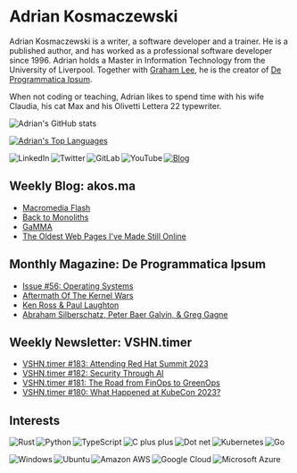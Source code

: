 # Adrian Kosmaczewski

Adrian Kosmaczewski is a writer, a software developer and a trainer. He is a published author, and has worked as a professional software developer since 1996. Adrian holds a Master in Information Technology from the University of Liverpool. Together with [Graham Lee](https://github.com/iamleeg/), he is the creator of [De Programmatica Ipsum](https://deprogrammaticaipsum.com).

When not coding or teaching, Adrian likes to spend time with his wife Claudia, his cat Max and his Olivetti Lettera 22 typewriter.

![Adrian's GitHub stats](https://github-readme-stats.vercel.app/api?username=akosma&hide=stars&show_icons=true&include_all_commits=true)

[![Adrian's Top Languages](https://github-readme-stats.vercel.app/api/top-langs/?username=akosma&layout=compact&langs_count=10&hide_progress=true)](https://github.com/anuraghazra/github-readme-stats)

[<img align="left" alt="LinkedIn" src="https://img.shields.io/badge/linkedin-%230077B5.svg?&style=for-the-badge&logo=linkedin&logoColor=white">](https://linkedin.com/in/akosma) [<img align="left" alt="Twitter" src="https://img.shields.io/mastodon/follow/109270323923963213?domain=https%3A%2F%2Fmastodon.online&logo=mastodon&style=for-the-badge">](https://mastodon.online/@akosma) [<img align="left" alt="GitLab" src="https://img.shields.io/badge/gitlab-%23330f63.svg?&style=for-the-badge&logo=gitlab&logoColor=white">](https://gitlab.com/akosma) [<img alt="YouTube" align="left" src="https://img.shields.io/badge/youtube-%23FF0000.svg?&style=for-the-badge&logo=youtube&logoColor=white">](https://www.youtube.com/@akosma) [<img alt="Blog" src="https://img.shields.io/badge/rss-%23FFA500.svg?&style=for-the-badge&logo=rss&logoColor=white">](https://akos.ma/index.xml)

## Weekly Blog: akos.ma

<!-- AKOSMA:START -->
- [Macromedia Flash](https://akos.ma/blog/macromedia-flash/)
- [Back to Monoliths](https://akos.ma/blog/back-to-monoliths/)
- [GaMMA](https://akos.ma/blog/gamma/)
- [The Oldest Web Pages I&#39;ve Made Still Online](https://akos.ma/blog/the-oldest-web-pages-ive-made-still-online/)
<!-- AKOSMA:END -->

## Monthly Magazine: De Programmatica Ipsum

<!-- DEPROGIPSUM:START -->
- [Issue #56: Operating Systems](https://deprogrammaticaipsum.com/issue-56-operating-systems/)
- [Aftermath Of The Kernel Wars](https://deprogrammaticaipsum.com/aftermath-of-the-kernel-wars/)
- [Ken Ross &amp; Paul Laughton](https://deprogrammaticaipsum.com/ken-ross-paul-laughton/)
- [Abraham Silberschatz, Peter Baer Galvin, &amp; Greg Gagne](https://deprogrammaticaipsum.com/abraham-silberschatz-peter-baer-galvin-greg-gagne/)
<!-- DEPROGIPSUM:END -->

## Weekly Newsletter: VSHN.timer

<!-- VSHNTIMER:START -->
- [VSHN.timer #183: Attending Red Hat Summit 2023](https://www.vshn.ch/blog/vshn-timer-183-attending-red-hat-summit-2023/)
- [VSHN.timer #182: Security Through AI](https://www.vshn.ch/blog/vshn-timer-182-security-through-ai/)
- [VSHN.timer #181: The Road from FinOps to GreenOps](https://www.vshn.ch/blog/vshn-timer-181-the-road-from-finops-to-greenops/)
- [VSHN.timer #180: What Happened at KubeCon 2023?](https://www.vshn.ch/blog/vshn-timer-180-what-happened-at-kubecon-2023/)
<!-- VSHNTIMER:END -->

## Interests

<img align="left" alt="Rust" src="https://img.shields.io/badge/rust-DEA584?logo=rust&logoColor=white&style=for-the-badge"> <img align="left" alt="Python" src="https://img.shields.io/badge/python-%233776AB.svg?&style=for-the-badge&logo=python&logoColor=white"> <img align="left" alt="TypeScript" src="https://img.shields.io/badge/typescript%20-%23007ACC.svg?&style=for-the-badge&logo=typescript&logoColor=white"> <img align="left" alt="C plus plus" src="https://img.shields.io/badge/c++%20-%2300599C.svg?&style=for-the-badge&logo=c%2B%2B&logoColor=white"> <img alt="Go" src="https://img.shields.io/badge/go-%2300ADD8.svg?&style=for-the-badge&logo=go&logoColor=white"> <img alt="Dot net" align="left" src="https://img.shields.io/badge/dotnet-net%23239120.svg?color=5C2D91&style=for-the-badge&logo=.net&logoColor=white"> <img align="left" alt="Kubernetes" src="https://img.shields.io/badge/kubernetes-326de6?logo=kubernetes&logoColor=white&style=for-the-badge">

<img align="left" alt="Windows" src="https://img.shields.io/badge/windows-0078D6?logo=windows&logoColor=white&style=for-the-badge"> <img align="left" alt="Ubuntu" src="https://img.shields.io/badge/ubuntu-E95420?logo=ubuntu&logoColor=white&style=for-the-badge"> <img align="left" alt="Amazon AWS" src="https://img.shields.io/badge/Amazon%20AWS-%23232F3E?logo=amazon-aws&logoColor=white&style=for-the-badge"> <img align="left" alt="Google Cloud" src="https://img.shields.io/badge/Google%20Cloud-%234285F4?logo=google-cloud&logoColor=white&style=for-the-badge "> <img alt="Microsoft Azure" src="https://img.shields.io/badge/Microsoft%20Azure-0089D6?logo=microsoft-azure&logoColor=white&style=for-the-badge">

